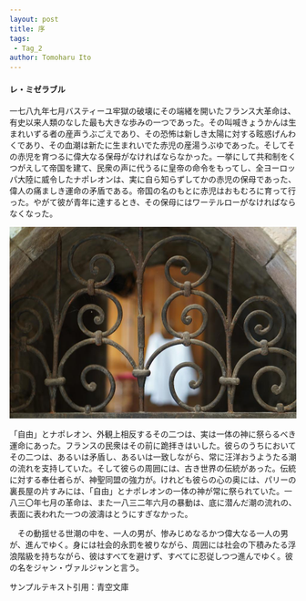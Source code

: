 ```yaml
---
layout: post
title: 序
tags:
 - Tag_2
author: Tomoharu Ito
---
```


#### レ・ミゼラブル  

  一七八九年七月バスティーユ牢獄の破壊にその端緒を開いたフランス大革命は、有史以来人類のなした最も大きな歩みの一つであった。その叫喊きょうかんは生まれいずる者の産声うぶごえであり、その恐怖は新しき太陽に対する眩惑げんわくであり、その血潮は新たに生まれいでた赤児の産湯うぶゆであった。そしてその赤児を育つるに偉大なる保母がなければならなかった。一挙にして共和制をくつがえして帝国を建て、民衆の声に代うるに皇帝の命令をもってし、全ヨーロッパ大陸に威令したナポレオンは、実に自ら知らずしてかの赤児の保母であった、偉人の痛ましき運命の矛盾である。帝国の名のもとに赤児はおもむろに育って行った。やがて彼が青年に達するとき、その保母にはワーテルローがなければならなくなった。  

![dummy_02](../common/images/dummy_02.jpg)  

「自由」とナポレオン、外観上相反するその二つは、実は一体の神に祭らるべき運命にあった。フランスの民衆はその前に跪拝きはいした。彼らのうちにおいてその二つは、あるいは矛盾し、あるいは一致しながら、常に汪洋おうようたる潮の流れを支持していた。そして彼らの周囲には、古き世界の伝統があった。伝統に対する奉仕者らが、神聖同盟の強力が。けれども彼らの心の奥には、パリーの裏長屋の片すみには、「自由」とナポレオンの一体の神が常に祭られていた。一八三〇年七月の革命は、また一八三二年六月の暴動は、底に潜んだ潮の流れの、表面に表われた一つの波濤はとうにすぎなかった。  

　その動揺せる世潮の中を、一人の男が、惨みじめなるかつ偉大なる一人の男が、進んでゆく。身には社会的永罰を被りながら、周囲には社会の下積みたる浮浪階級を持ちながら、彼はすべてを避けず、すべてに忍従しつつ進んでゆく。彼の名をジャン・ヴァルジャンと言う。  

サンプルテキスト引用：青空文庫  

